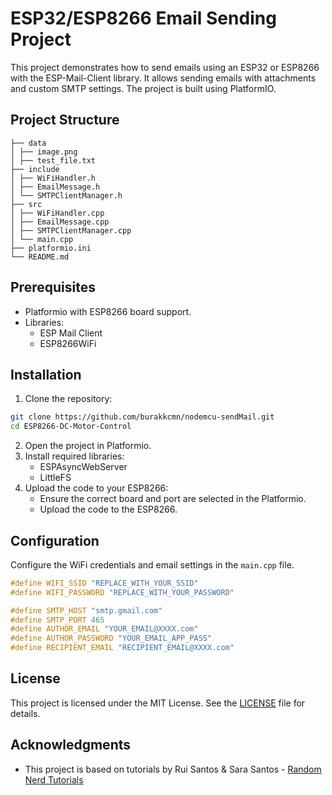 # ESP32/ESP8266 Email Sending Project

This project demonstrates how to send emails using an ESP32 or ESP8266 with the ESP-Mail-Client library. It allows sending emails with attachments and custom SMTP settings. The project is built using PlatformIO.

## Project Structure
```
├── data
│ ├── image.png
│ ├── test_file.txt
├── include
│ ├── WiFiHandler.h
│ ├── EmailMessage.h
│ └── SMTPClientManager.h
├── src
│ ├── WiFiHandler.cpp
│ ├── EmailMessage.cpp
│ ├── SMTPClientManager.cpp
│ └── main.cpp
├── platformio.ini
└── README.md
```

## Prerequisites
- Platformio with ESP8266 board support.
- Libraries:
    - ESP Mail Client
    - ESP8266WiFi

## Installation

1. Clone the repository:
```sh
git clone https://github.com/burakkcmn/nodemcu-sendMail.git
cd ESP8266-DC-Motor-Control
```
2. Open the project in Platformio.
3. Install required libraries:
    - ESPAsyncWebServer
    - LittleFS
4. Upload the code to your ESP8266:
    - Ensure the correct board and port are selected in the Platformio.
    - Upload the code to the ESP8266.


## Configuration

Configure the WiFi credentials and email settings in the `main.cpp` file.

```cpp
#define WIFI_SSID "REPLACE_WITH_YOUR_SSID"
#define WIFI_PASSWORD "REPLACE_WITH_YOUR_PASSWORD"

#define SMTP_HOST "smtp.gmail.com"
#define SMTP_PORT 465
#define AUTHOR_EMAIL "YOUR_EMAIL@XXXX.com"
#define AUTHOR_PASSWORD "YOUR_EMAIL_APP_PASS"
#define RECIPIENT_EMAIL "RECIPIENT_EMAIL@XXXX.com"
```

## License

This project is licensed under the MIT License. See the [LICENSE](LICENSE) file for details.

## Acknowledgments

- This project is based on tutorials by Rui Santos & Sara Santos - [Random Nerd Tutorials](https://RandomNerdTutorials.com/)
